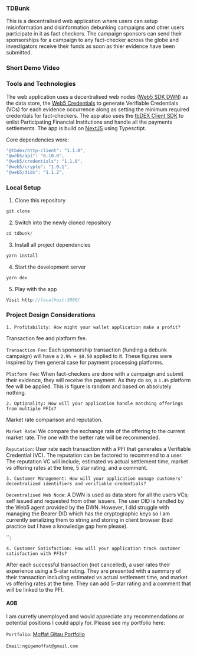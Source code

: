 ### TDBunk

This is a decentralised web application where users can setup misinformation and disinformation debunking campaigns and other users participate in it as fact checkers. The campaign sponsors can send their sponsorships for a campaign to any fact-checker across the globe and investigators receive their funds as soon as thier evidence have been submitted. 

### Short Demo Video



### Tools and Technologies

The web application uses a decentralised web nodes ([Web5 SDK DWN](https://www.npmjs.com/package/@web5/api)) as the data store, the [Web5 Credentials](https://www.npmjs.com/package/@web5/credentials) to generate Verifiable Credentials (VCs) for each evidence occurrence along as setting the minimum required credentials for fact-checkers. The app also uses the [tbDEX Client SDK](https://www.npmjs.com/package/@tbdex/http-client) to enlist Participating Financial Institutions and handle all the payments settlements. The app is build on [NextJS](https://www.npmjs.com/package/next) using Typesctipt.

Core dependencies were:
```javascript
"@tbdex/http-client": "1.1.0",
"@web5/api": "0.10.0",
"@web5/credentials": "1.1.0",
"@web5/crypto": "1.0.1",
"@web5/dids": "1.1.2",
```

### Local Setup
1. Clone this repository
```javascript
git clone
```
2. Switch into the newly cloned repository
```javascript
cd tdbunk/
```
3. Install all project dependencies
```javascript
yarn install
```
4. Start the development server
```javascript
yarn dev
```
5. Play with the app
```javascript
Visit http://localhost:3000/
```

### Project Design Considerations
`1. Profitability: How might your wallet application make a profit?`

Transaction fee and platform fee. 

`Transaction Fee`: Each sponsorship transaction (funding a debunk campaign) will have a `2.9% + $0.50` applied to it. These figures were inspired by then general case for payment processing platforms. 

`Platform Fee`: When fact-checkers are done with a campaign and submit their evidence, they will receive the payment. As they do so, a `1.4%` platform fee will be applied. This is figure is random and based on absolutely nothing.


`2. Optionality: How will your application handle matching offerings from multiple PFIs?`

Market rate comparison and reputation.

`Market Rate`: We compare the exchange rate of the offering to the current market rate. The one with the better rate will be recommended.

`Reputation`: User rate each transaction with a PFI that generates a Verifiable Credential (VC). The reputation can be factored to recommend to a user. The reputation VC will include; estimated vs actual settlement time, market vs offering rates at the time, 5 star rating, and a comment.

`3. Customer Management: How will your application manage customers’ decentralized identifiers and verifiable credentials?`

`Decentralised Web Node`: A DWN is used as data store for all the users VCs; self issued and requested from other issuers. The user DID is handled by the Web5 agent provided by the DWN. However, I did struggle with managing the Bearer DID which has the cryptographic keys so I am currently serializing them to string and storing in client browser (bad practice but I have a knowledge gap here please).

``:


`4. Customer Satisfaction: How will your application track customer satisfaction with PFIs?`

After each successful transaction (not cancelled), a user rates their experience using a 5-star rating. They are presented with a summary of their transaction including estimated vs actual settlement time, and market vs offering rates at the time. They can add 5-star rating and a comment that will be linked to the PFI.


#### AOB
I am curretly unemployed and would appreciate any recommendations or potential positions I could apply for. Please see my portfolio here:

`Portfolio`: [Moffat Gitau Portfolio](https://portfolio-ngigemoffat.vercel.app/)

`Email`: `ngigemoffat@gmail.com`

